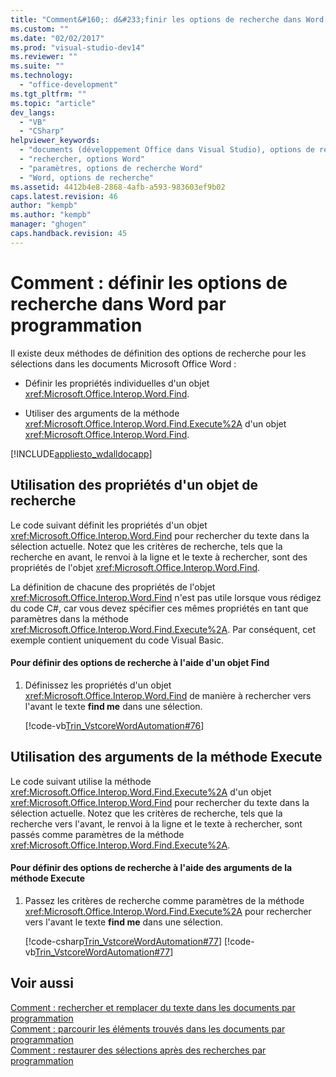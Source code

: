 ```yaml
---
title: "Comment&#160;: d&#233;finir les options de recherche dans Word par programmation | Microsoft Docs"
ms.custom: ""
ms.date: "02/02/2017"
ms.prod: "visual-studio-dev14"
ms.reviewer: ""
ms.suite: ""
ms.technology: 
  - "office-development"
ms.tgt_pltfrm: ""
ms.topic: "article"
dev_langs: 
  - "VB"
  - "CSharp"
helpviewer_keywords: 
  - "documents (développement Office dans Visual Studio), options de recherche"
  - "rechercher, options Word"
  - "paramètres, options de recherche Word"
  - "Word, options de recherche"
ms.assetid: 4412b4e8-2868-4afb-a593-983603ef9b02
caps.latest.revision: 46
author: "kempb"
ms.author: "kempb"
manager: "ghogen"
caps.handback.revision: 45
---
```

# Comment&#160;: d&#233;finir les options de recherche dans Word par programmation
  Il existe deux méthodes de définition des options de recherche pour les sélections dans les documents Microsoft Office Word :  
  
-   Définir les propriétés individuelles d'un objet <xref:Microsoft.Office.Interop.Word.Find>.  
  
-   Utiliser des arguments de la méthode <xref:Microsoft.Office.Interop.Word.Find.Execute%2A> d'un objet <xref:Microsoft.Office.Interop.Word.Find>.  
  
 [!INCLUDE[appliesto_wdalldocapp](../vsto/includes/appliesto-wdalldocapp-md.md)]  
  
## Utilisation des propriétés d'un objet de recherche  
 Le code suivant définit les propriétés d'un objet <xref:Microsoft.Office.Interop.Word.Find> pour rechercher du texte dans la sélection actuelle.  Notez que les critères de recherche, tels que la recherche en avant, le renvoi à la ligne et le texte à rechercher, sont des propriétés de l'objet <xref:Microsoft.Office.Interop.Word.Find>.  
  
 La définition de chacune des propriétés de l'objet <xref:Microsoft.Office.Interop.Word.Find> n'est pas utile lorsque vous rédigez du code C\#, car vous devez spécifier ces mêmes propriétés en tant que paramètres dans la méthode <xref:Microsoft.Office.Interop.Word.Find.Execute%2A>.  Par conséquent, cet exemple contient uniquement du code Visual Basic.  
  
#### Pour définir des options de recherche à l'aide d'un objet Find  
  
1.  Définissez les propriétés d'un objet <xref:Microsoft.Office.Interop.Word.Find> de manière à rechercher vers l'avant le texte **find me** dans une sélection.  
  
     [!code-vb[Trin_VstcoreWordAutomation#76](../snippets/visualbasic/VS_Snippets_OfficeSP/Trin_VstcoreWordAutomation/VB/ThisDocument.vb#76)]  
  
## Utilisation des arguments de la méthode Execute  
 Le code suivant utilise la méthode <xref:Microsoft.Office.Interop.Word.Find.Execute%2A> d'un objet <xref:Microsoft.Office.Interop.Word.Find> pour rechercher du texte dans la sélection actuelle.  Notez que les critères de recherche, tels que la recherche vers l'avant, le renvoi à la ligne et le texte à rechercher, sont passés comme paramètres de la méthode <xref:Microsoft.Office.Interop.Word.Find.Execute%2A>.  
  
#### Pour définir des options de recherche à l'aide des arguments de la méthode Execute  
  
1.  Passez les critères de recherche comme paramètres de la méthode <xref:Microsoft.Office.Interop.Word.Find.Execute%2A> pour rechercher vers l'avant le texte **find me** dans une sélection.  
  
     [!code-csharp[Trin_VstcoreWordAutomation#77](../snippets/csharp/VS_Snippets_OfficeSP/Trin_VstcoreWordAutomation/CS/ThisDocument.cs#77)]
     [!code-vb[Trin_VstcoreWordAutomation#77](../snippets/visualbasic/VS_Snippets_OfficeSP/Trin_VstcoreWordAutomation/VB/ThisDocument.vb#77)]  
  
## Voir aussi  
 [Comment : rechercher et remplacer du texte dans les documents par programmation](../vsto/how-to-programmatically-search-for-and-replace-text-in-documents.md)   
 [Comment : parcourir les éléments trouvés dans les documents par programmation](../vsto/how-to-programmatically-loop-through-found-items-in-documents.md)   
 [Comment : restaurer des sélections après des recherches par programmation](../vsto/how-to-programmatically-restore-selections-after-searches.md)  
  
  